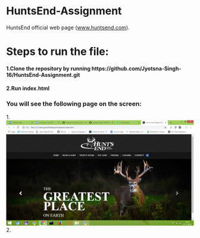 # HuntsEnd-Assignment
HuntsEnd official web page (www.huntsend.com).

<h1>Steps to run the file:</h1>
<h4>1.Clone the repository by running https://github.com/Jyotsna-Singh-16/HuntsEnd-Assignment.git </h4>
<h4>2.Run index.html </h4>

<h3>You will see the following page on the screen: </h3>
1.<img src="https://github.com/Jyotsna-Singh-16/HuntsEnd-Assignment/blob/master/Sample.png" />
2.<img src="" />


